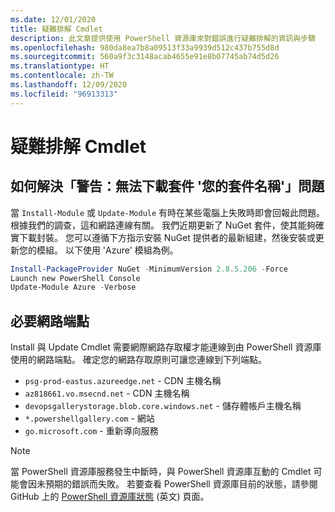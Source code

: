 ```yaml
---
ms.date: 12/01/2020
title: 疑難排解 Cmdlet
description: 此文章提供使用 PowerShell 資源庫來對錯誤進行疑難排解的資訊與步驟
ms.openlocfilehash: 980da8ea7b8a09513f33a9939d512c437b755d8d
ms.sourcegitcommit: 560a9f3c3148acab4655e91e8b07745ab74d5d26
ms.translationtype: HT
ms.contentlocale: zh-TW
ms.lasthandoff: 12/09/2020
ms.locfileid: "96913313"
---
```

# <a name="troubleshooting-cmdlets"></a>疑難排解 Cmdlet

## <a name="how-to-resolve-warning-package-your-package-name-failed-to-download-issue"></a>如何解決「警告：無法下載套件 '您的套件名稱'」問題

當 `Install-Module` 或 `Update-Module` 有時在某些電腦上失敗時即會回報此問題。 根據我們的調查，這和網路連線有關。 我們近期更新了 NuGet 套件，使其能夠確實下載封裝。 您可以遵循下方指示安裝 NuGet 提供者的最新組建，然後安裝或更新您的模組。 以下使用 'Azure' 模組為例。

```powershell
Install-PackageProvider NuGet -MinimumVersion 2.8.5.206 -Force
Launch new PowerShell Console
Update-Module Azure -Verbose
```

## <a name="required-network-endpoints"></a>必要網路端點

Install 與 Update Cmdlet 需要網際網路存取權才能連線到由 PowerShell 資源庫使用的網路端點。 確定您的網路存取原則可讓您連線到下列端點。

- `psg-prod-eastus.azureedge.net` - CDN 主機名稱
- `az818661.vo.msecnd.net` - CDN 主機名稱
- `devopsgallerystorage.blob.core.windows.net` - 儲存體帳戶主機名稱
- `*.powershellgallery.com` - 網站
- `go.microsoft.com` - 重新導向服務

> [!NOTE]
> 當 PowerShell 資源庫服務發生中斷時，與 PowerShell 資源庫互動的 Cmdlet 可能會因未預期的錯誤而失敗。 若要查看 PowerShell 資源庫目前的狀態，請參閱 GitHub 上的 [PowerShell 資源庫狀態](https://github.com/PowerShell/PowerShellGallery/blob/master/psgallery_status.md) \(英文\) 頁面。
